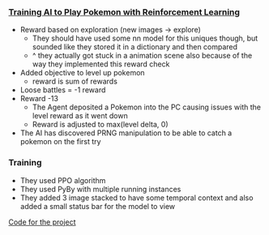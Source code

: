 ### [Training AI to Play Pokemon with Reinforcement Learning](https://www.youtube.com/watch?v=DcYLT37ImBY)
- Reward based on exploration (new images -> explore)
  - They should have used some nn model for this uniques though, but sounded like they stored it in a dictionary and then compared
  - ^ they actually got stuck in a animation scene also because of the way they implemented this reward check
- Added objective to level up pokemon
  - reward is sum of rewards
- Loose battles = -1 reward
- Reward -13
  - The Agent deposited a Pokemon into the PC causing issues with the level reward as it went down
  - Reward is adjusted to max(level delta, 0)
- The AI has discovered PRNG manipulation to be able to catch a pokemon on the first try
  

### Training
- They used PPO algorithm
- They used PyBy with multiple running instances
- They added 3 image stacked to have some temporal context and also added a small status bar for the model to view


[Code for the project](https://github.com/PWhiddy/PokemonRedExperiments)


